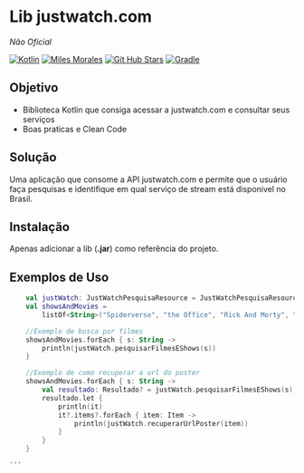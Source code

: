 # Lib justwatch.com 
*Não Oficial*

[![Kotlin](https://img.shields.io/badge/kotlin-1.4.32-blue.svg?logo=kotlin&style=flat-square)](http://kotlinlang.org)
[![Miles Morales](https://img.shields.io/badge/dev-miles%20morales-blueviolet?style=flat-square)](https://github.com/pgsilva)
[![Git Hub Stars](https://img.shields.io/github/stars/pgsilva?logo=github&style=flat-square)](https://github.com/pgsilva/api-spodfy-kotlin)
[![Gradle](https://img.shields.io/badge/Gradle-v6.8.3-brightgreen?logo=gradle&style=flat-square)](https://gradle.org/releases/)


## Objetivo
- Biblioteca Kotlin que consiga acessar a justwatch.com e consultar seus serviços 
- Boas praticas e Clean Code


## Solução
Uma aplicação que consome a API justwatch.com e permite que o usuário faça pesquisas e identifique em qual serviço de stream está disponivel no Brasil.

## Instalação 
Apenas adicionar a lib (**.jar**) como referência do projeto.

## Exemplos de Uso
````kotlin
    val justWatch: JustWatchPesquisaResource = JustWatchPesquisaResource()
    val showsAndMovies =
        listOf<String>("Spiderverse", "the Office", "Rick And Morty", "Bojack Hoserman", "Mr Robot", "The Boys")

    //Exemplo de busca por filmes
    showsAndMovies.forEach { s: String ->
        println(justWatch.pesquisarFilmesEShows(s))
    }

    //Exemplo de como recuperar a url do poster
    showsAndMovies.forEach { s: String ->
        val resultado: Resultado? = justWatch.pesquisarFilmesEShows(s)
        resultado.let {
            println(it)
            it?.items?.forEach { item: Item ->
                println(justWatch.recuperarUrlPoster(item))
            }
        }
    }
 
```  
